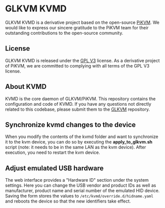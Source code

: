 # GLKVM KVMD

GLKVM KVMD is a derivative project based on the open-source [PiKVM](https://github.com/pikvm/pikvm). We would like to express our sincere gratitude to the PiKVM team for their outstanding contributions to the open-source community.

## License

GLKVM KVMD is released under the [GPL V3](https://github.com/gl-inet/glkvm/blob/main/LICENSE) license. As a derivative project of PiKVM, we are committed to complying with all terms of the GPL V3 license.

## About KVMD

KVMD is the core daemon of GLKVM/PiKVM. This repository contains the configuration and code of KVMD. If you have any questions not directly related to this codebase, please submit them to the [GLKVM](https://github.com/gl-inet/glkvm/issues) repository.

## Synchronize kvmd changes to the device

When you modify the contents of the kvmd folder and want to synchronize it to the kvm device, you can do so by executing the **apply_to_glkvm.sh** script (note: it needs to be in the same LAN as the kvm device). After execution, you need to restart the kvm device.

## Adjust emulated USB hardware

The web interface provides a "Hardware ID" section under the system settings.
Here you can change the USB vendor and product IDs as well as manufacturer,
product name and serial number of the emulated HID device. Saving the form
stores the values to `/etc/kvmd/override.d/hidname.yaml` and reboots the
device so that the new identifiers take effect.
